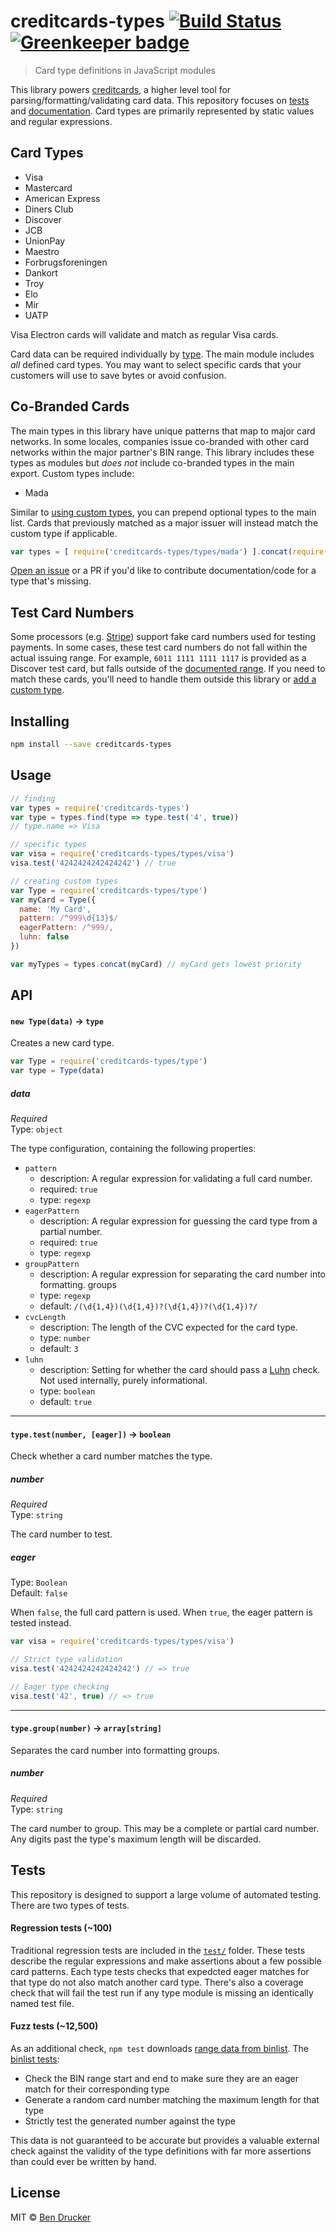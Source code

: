 # creditcards-types [![Build Status](https://travis-ci.org/bendrucker/creditcards-types.svg?branch=master)](https://travis-ci.org/bendrucker/creditcards-types) [![Greenkeeper badge](https://badges.greenkeeper.io/bendrucker/creditcards-types.svg)](https://greenkeeper.io/)

> Card type definitions in JavaScript modules

This library powers [creditcards](https://github.com/bendrucker/creditcards), a higher level tool for parsing/formatting/validating card data. This repository focuses on [tests](#tests) and [documentation](docs). Card types are primarily represented by static values and regular expressions.

## Card Types

* Visa
* Mastercard
* American Express
* Diners Club
* Discover
* JCB
* UnionPay
* Maestro
* Forbrugsforeningen
* Dankort
* Troy
* Elo
* Mir
* UATP

Visa Electron cards will validate and match as regular Visa cards. 

Card data can be required individually by [type](types/). The main module includes _all_ defined card types. You may want to select specific cards that your customers will use to save bytes or avoid confusion.

## Co-Branded Cards

The main types in this library have unique patterns that map to major card networks. In some locales, companies issue co-branded with other card networks within the major partner's BIN range. This library includes these types as modules but _does not_ include co-branded types in the main export. Custom types include:

* Mada

Similar to [using custom types](#usage), you can prepend optional types to the main list. Cards that previously matched as a major issuer will instead match the custom type if applicable.

```js
var types = [ require('creditcards-types/types/mada') ].concat(require('creditcards-types'))
```

[Open an issue](https://github.com/bendrucker/creditcards-types/issues/new) or a PR if you'd like to contribute documentation/code for a type that's missing.

## Test Card Numbers

Some processors (e.g. [Stripe](https://stripe.com/docs/testing)) support fake card numbers used for testing payments. In some cases, these test card numbers do not fall within the actual issuing range. For example, `6011 1111 1111 1117` is provided as a Discover test card, but falls outside of the [documented range](./docs/discover.md). If you need to match these cards, you'll need to handle them outside this library or [add a custom type](#usage). 

## Installing

```sh
npm install --save creditcards-types
```

## Usage

```js
// finding
var types = require('creditcards-types')
var type = types.find(type => type.test('4', true))
// type.name => Visa

// specific types
var visa = require('creditcards-types/types/visa')
visa.test('4242424242424242') // true

// creating custom types
var Type = require('creditcards-types/type')
var myCard = Type({
  name: 'My Card',
  pattern: /^999\d{13}$/
  eagerPattern: /^999/,
  luhn: false
})

var myTypes = types.concat(myCard) // myCard gets lowest priority
```

## API

#### `new Type(data)` -> `type`

Creates a new card type.

```js
var Type = require('creditcards-types/type')
var type = Type(data)
```

##### data

*Required*  
Type: `object`

The type configuration, containing the following properties:

* `pattern`
  * description: A regular expression for validating a full card number.
  * required: `true`
  * type: `regexp`
* `eagerPattern`
  * description: A regular expression for guessing the card type from a partial number.
  * required: `true`
  * type: `regexp`
* `groupPattern`
  * description: A regular expression for separating the card number into formatting. groups
  * type: `regexp`
  * default: `/(\d{1,4})(\d{1,4})?(\d{1,4})?(\d{1,4})?/`
* `cvcLength`
  * description: The length of the CVC expected for the card type.
  * type: `number`
  * default: `3`
* `luhn`
  * description: Setting for whether the card should pass a [Luhn](https://github.com/bendrucker/fast-luhn) check. Not used internally, purely informational.
  * type: `boolean`
  * default: `true`

---

#### `type.test(number, [eager])` -> `boolean`

Check whether a card number matches the type.

##### number

*Required*  
Type: `string`

The card number to test.

##### eager

Type: `Boolean`  
Default: `false`

When `false`, the full card pattern is used. When `true`, the eager pattern is tested instead.

```js
var visa = require('creditcards-types/types/visa')

// Strict type validation
visa.test('4242424242424242') // => true

// Eager type checking
visa.test('42', true) // => true
```

---

#### `type.group(number)` -> `array[string]`

Separates the card number into formatting groups. 

##### number

*Required*  
Type: `string`

The card number to group. This may be a complete or partial card number. Any digits past the type's maximum length will be discarded.

## Tests

This repository is designed to support a large volume of automated testing. There are two types of tests.

#### Regression tests (~100)

Traditional regression tests are included in the [`test/`](test) folder. These tests describe the regular expressions and make assertions about a few possible card patterns. Each type tests checks that expedcted eager matches for that type do not also match another card type. There's also a coverage check that will fail the test run if any type module is missing an identically named test file.

#### Fuzz tests (~12,500)

As an additional check, `npm test` downloads [range data from binlist](https://github.com/binlist/data). The [binlist tests](binlist-test.js):

* Check the BIN range start and end to make sure they are an eager match for their corresponding type
* Generate a random card number matching the maximum length for that type
* Strictly test the generated number against the type

This data is not guaranteed to be accurate but provides a valuable external check against the validity of the type definitions with far more assertions than could ever be written by hand. 



## License

MIT © [Ben Drucker](http://bendrucker.me)
